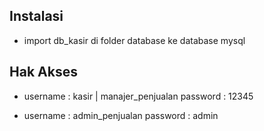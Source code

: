 ## Instalasi

- import db_kasir di folder database ke database mysql

## Hak Akses

- username : kasir | manajer_penjualan
  password : 12345

- username : admin_penjualan
  password : admin
